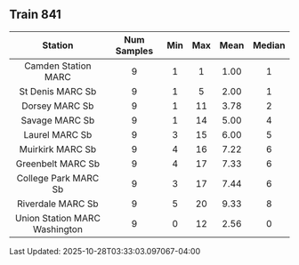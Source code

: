 ## Train 841

| Station | Num Samples | Min | Max | Mean | Median |
| :-----: | :---------: | :-: | :-: | :--: | :----: |
| Camden Station MARC | 9 | 1 | 1 | 1.00 | 1 |
| St Denis MARC Sb | 9 | 1 | 5 | 2.00 | 1 |
| Dorsey MARC Sb | 9 | 1 | 11 | 3.78 | 2 |
| Savage MARC Sb | 9 | 1 | 14 | 5.00 | 4 |
| Laurel MARC Sb | 9 | 3 | 15 | 6.00 | 5 |
| Muirkirk MARC Sb | 9 | 4 | 16 | 7.22 | 6 |
| Greenbelt MARC Sb | 9 | 4 | 17 | 7.33 | 6 |
| College Park MARC Sb | 9 | 3 | 17 | 7.44 | 6 |
| Riverdale MARC Sb | 9 | 5 | 20 | 9.33 | 8 |
| Union Station MARC Washington | 9 | 0 | 12 | 2.56 | 0 |


Last Updated: 2025-10-28T03:33:03.097067-04:00